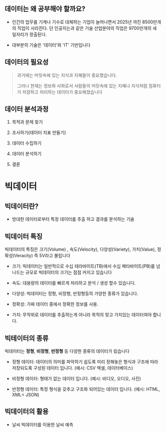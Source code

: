 ## 데이터는 왜 공부해야 할까요?

- 인간의 업무를 기계나 기수로 대체하는 기업이 늘어나면서 2025년 까진 8500만개의 직업이 사라진다. 단 인공지는과 같은 기술 산업분야의 직업은 9700만개의 새 일자리가 창출된다.
  
- 대부분의 기술은 '데이터'와 'IT' 기반입니다
  

## 데이터의 필요성

> 과거에는 머릿속에 있는 지식과 지혜들이 중요했습니다.
> 
> 그러나 현재는 정보화 사화로서 사람들의 머릿속에 있는 지혜나 지식처럼 컴퓨터가 저장하고 처리하는 데이터가 중요해졌습니다

## 데이터 분석과정

1. 목적과 문제 찾기
  
2. 조사하기(데이터 지표 만들기)
  
3. 데이터 수집하기
  
4. 데이터 분석하기
  
5. 결론
  

# 빅데이터

## 빅데이터란?

- 방대한 데이터로부터 특정 데이터를 추출 하고 결과를 분석하는 기술
  

## 빅데이터 특징

빅데이터의 특징은 크기(Volume) , 속도(Velocity), 다양성(Variety), 가치(Value), 정확성(Veracity) 즉 5V라고 불립니다

- 크기: 빅데이터는 일반적으로 수십 테라바이트(TB)에서 수십 페타바이트(PB)를 넘나드는 규모로 빅데이터의 크기는 점점 커지고 있습니다
  
- 속도: 대용량의 데이터를 빠르게 처리하고 분석 / 생성 할수 있습니다.
  
- 다양성: 빅데이터는 정형, 비정형, 반정형등의 가양한 종류가 있습니다.
  
- 정확성: 가짜 데이터 중에서 정확한 정보를 사용.
  

- 가치: 무작위로 데이터를 추출하는게 아니라 목적의 맞고 가치있는 데이터여야 합니다.
  

## 빅테이터의 종류

빅데이터는 **정형**, **비정형**, **반정형** 등 다양한 종류의 데이터가 맀습니다

- 정형 데이터: 데이터의 의미를 파악하기 쉽도록 미리 정해놓은 형식과 구조에 따라 저장되도록 구성된 데이터 입니다. (예시: CSV 엑셀, 데이터베이스)
  
- 비정형 데이터: 형태가 없는 데이터 입니다. (예시: 비디오, 오디오, 사진)
  
- 반정형 데이터: 특정 형식을 갖추고 구조화 되어있는 데이터 입니다. (예시: HTML, XML< JSON)
  

##

## 빅데이터의 활용

- 날씨 빅데이터를 이용한 날씨 예측
